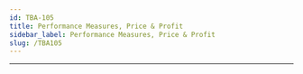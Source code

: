 ```yaml
---
id: TBA-105
title: Performance Measures, Price & Profit
sidebar_label: Performance Measures, Price & Profit
slug: /TBA105
---
```

___  
